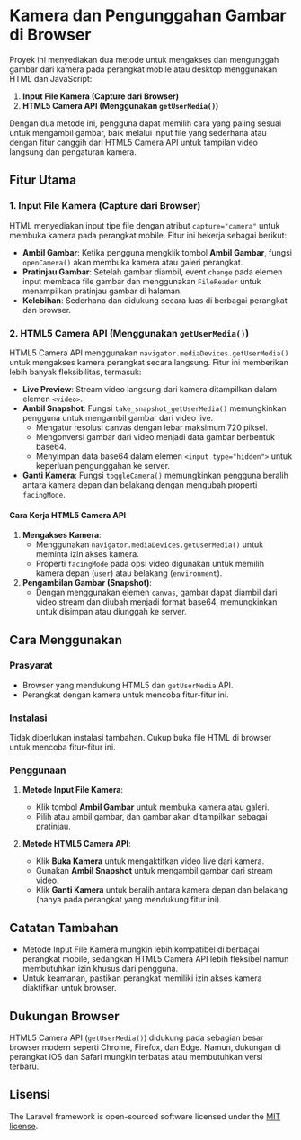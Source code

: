 # Kamera dan Pengunggahan Gambar di Browser

Proyek ini menyediakan dua metode untuk mengakses dan mengunggah gambar dari kamera pada perangkat mobile atau desktop menggunakan HTML dan JavaScript:

1. **Input File Kamera (Capture dari Browser)**
2. **HTML5 Camera API (Menggunakan `getUserMedia()`)**

Dengan dua metode ini, pengguna dapat memilih cara yang paling sesuai untuk mengambil gambar, baik melalui input file yang sederhana atau dengan fitur canggih dari HTML5 Camera API untuk tampilan video langsung dan pengaturan kamera.

## Fitur Utama

### 1. Input File Kamera (Capture dari Browser)
HTML menyediakan input tipe file dengan atribut `capture="camera"` untuk membuka kamera pada perangkat mobile. Fitur ini bekerja sebagai berikut:

- **Ambil Gambar**: Ketika pengguna mengklik tombol **Ambil Gambar**, fungsi `openCamera()` akan membuka kamera atau galeri perangkat.
- **Pratinjau Gambar**: Setelah gambar diambil, event `change` pada elemen input membaca file gambar dan menggunakan `FileReader` untuk menampilkan pratinjau gambar di halaman.
- **Kelebihan**: Sederhana dan didukung secara luas di berbagai perangkat dan browser.

### 2. HTML5 Camera API (Menggunakan `getUserMedia()`)
HTML5 Camera API menggunakan `navigator.mediaDevices.getUserMedia()` untuk mengakses kamera perangkat secara langsung. Fitur ini memberikan lebih banyak fleksibilitas, termasuk:

- **Live Preview**: Stream video langsung dari kamera ditampilkan dalam elemen `<video>`.
- **Ambil Snapshot**: Fungsi `take_snapshot_getUserMedia()` memungkinkan pengguna untuk mengambil gambar dari video live.
  - Mengatur resolusi canvas dengan lebar maksimum 720 piksel.
  - Mengonversi gambar dari video menjadi data gambar berbentuk base64.
  - Menyimpan data base64 dalam elemen `<input type="hidden">` untuk keperluan pengunggahan ke server.
- **Ganti Kamera**: Fungsi `toggleCamera()` memungkinkan pengguna beralih antara kamera depan dan belakang dengan mengubah properti `facingMode`.
  
#### Cara Kerja HTML5 Camera API

1. **Mengakses Kamera**: 
   - Menggunakan `navigator.mediaDevices.getUserMedia()` untuk meminta izin akses kamera.
   - Properti `facingMode` pada opsi video digunakan untuk memilih kamera depan (`user`) atau belakang (`environment`).
2. **Pengambilan Gambar (Snapshot)**:
   - Dengan menggunakan elemen `canvas`, gambar dapat diambil dari video stream dan diubah menjadi format base64, memungkinkan untuk disimpan atau diunggah ke server.

## Cara Menggunakan

### Prasyarat
- Browser yang mendukung HTML5 dan `getUserMedia` API.
- Perangkat dengan kamera untuk mencoba fitur-fitur ini.

### Instalasi
Tidak diperlukan instalasi tambahan. Cukup buka file HTML di browser untuk mencoba fitur-fitur ini.

### Penggunaan

1. **Metode Input File Kamera**:
   - Klik tombol **Ambil Gambar** untuk membuka kamera atau galeri.
   - Pilih atau ambil gambar, dan gambar akan ditampilkan sebagai pratinjau.

2. **Metode HTML5 Camera API**:
   - Klik **Buka Kamera** untuk mengaktifkan video live dari kamera.
   - Gunakan **Ambil Snapshot** untuk mengambil gambar dari stream video.
   - Klik **Ganti Kamera** untuk beralih antara kamera depan dan belakang (hanya pada perangkat yang mendukung fitur ini).

## Catatan Tambahan

- Metode Input File Kamera mungkin lebih kompatibel di berbagai perangkat mobile, sedangkan HTML5 Camera API lebih fleksibel namun membutuhkan izin khusus dari pengguna.
- Untuk keamanan, pastikan perangkat memiliki izin akses kamera diaktifkan untuk browser.

## Dukungan Browser

HTML5 Camera API (`getUserMedia()`) didukung pada sebagian besar browser modern seperti Chrome, Firefox, dan Edge. Namun, dukungan di perangkat iOS dan Safari mungkin terbatas atau membutuhkan versi terbaru.

## Lisensi

The Laravel framework is open-sourced software licensed under the [MIT license](https://opensource.org/licenses/MIT).
